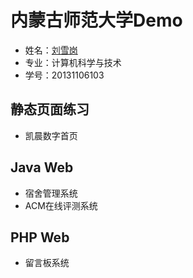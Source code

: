 # 内蒙古师范大学Demo

- 姓名：[刘雪岗](https://github.com/xuegangliu)
- 专业：计算机科学与技术
- 学号：20131106103

## 静态页面练习
- 凯晨数字首页

## Java Web
- 宿舍管理系统
- ACM在线评测系统

## PHP Web
- 留言板系统

